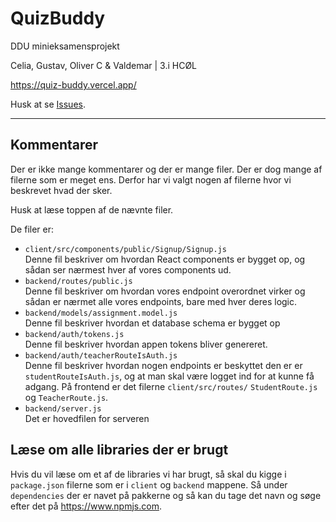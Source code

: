 # QuizBuddy
DDU minieksamensprojekt

Celia, Gustav, Oliver C & Valdemar | 3.i HCØL

https://quiz-buddy.vercel.app/

Husk at se [Issues](https://github.com/orc13a/QuizBuddy/issues).
___

## Kommentarer
Der er ikke mange kommentarer og der er mange filer. Der er dog mange af filerne som er meget ens. Derfor har vi valgt nogen af filerne hvor vi beskrevet hvad der sker.

Husk at læse toppen af de nævnte filer.

De filer er:
- `client/src/components/public/Signup/Signup.js`<br />
  Denne fil beskriver om hvordan React components er bygget op, og sådan ser nærmest hver af vores components ud.
- `backend/routes/public.js`<br />
  Denne fil beskriver om hvordan vores endpoint overordnet virker og sådan er nærmet alle vores endpoints, bare med hver deres logic.
- `backend/models/assignment.model.js`<br />
  Denne fil beskriver hvordan et database schema er bygget op
- `backend/auth/tokens.js`<br />
  Denne fil beskriver hvordan appen tokens bliver genereret.
- `backend/auth/teacherRouteIsAuth.js`<br />
  Denne fil beskriver hvordan nogen endpoints er beskyttet den er er `studentRouteIsAuth.js`, og at man skal være logget ind for at kunne få adgang. På frontend er det filerne `client/src/routes/` `StudentRoute.js` og `TeacherRoute.js`.
- `backend/server.js`<br />
  Det er hovedfilen for serveren

## Læse om alle libraries der er brugt
Hvis du vil læse om et af de libraries vi har brugt, så skal du kigge i `package.json` filerne som er i `client` og `backend` mappene. Så under `dependencies` der er navet på pakkerne og så kan du tage det navn og søge efter det på https://www.npmjs.com.
